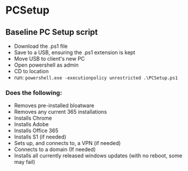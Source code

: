 # PCSetup
## Baseline PC Setup script

- Download the .ps1 file
- Save to a USB, ensuring the .ps1 extension is kept
- Move USB to client's new PC
- Open powershell as admin  
- CD to location
- run: `powershell.exe -executionpolicy unrestricted .\PCSetup.ps1`

### Does the following:  
  - Removes pre-installed bloatware  
  - Removes any current 365 installations  
  - Installs Chrome  
  - Installs Adobe  
  - Installs Office 365  
  - Installs S1 (if needed)  
  - Sets up, and connects to, a VPN (if needed)  
  - Connects to a domain (If needed)  
  - Installs all currently released windows updates (with no reboot, some may fail)
